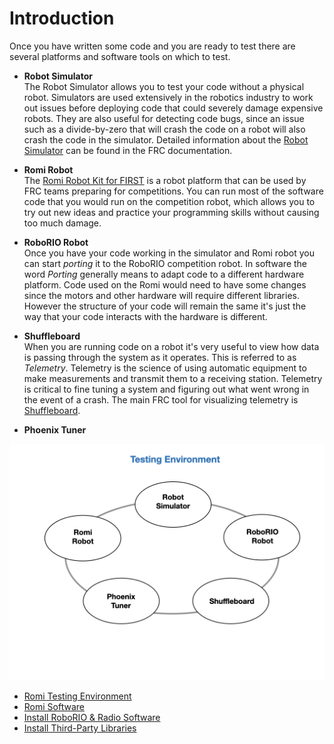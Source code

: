 # Introduction

Once you have written some code and you are ready to test there are several platforms and software tools on which to test.  

- **Robot Simulator**    
The Robot Simulator allows you to test your code without a physical robot. Simulators are used extensively in the robotics industry to work out issues before deploying code that could severely damage expensive robots.  They are also useful for detecting code bugs, since an issue such as a divide-by-zero that will crash the code on a robot will also crash the code in the simulator. Detailed information about the [Robot Simulator](https://docs.wpilib.org/en/stable/docs/software/wpilib-tools/robot-simulation/introduction.html) can be found in the FRC documentation.

- **Romi Robot**   
The [Romi Robot Kit for FIRST](https://www.pololu.com/product/4022) is a robot platform that can be used by FRC teams preparing for competitions. You can run most of the software code that you would run on the competition robot, which allows you to try out new ideas and practice your programming skills without causing too much damage. 
    
- **RoboRIO Robot**  
Once you have your code working in the simulator and Romi robot you can start *porting* it to the RoboRIO competition robot.  In software the word *Porting* generally means to adapt code to a different hardware platform.  Code used on the Romi would need to have some changes since the motors and other hardware will require different libraries.  However the structure of your code will remain the same it's just the way that your code interacts with the hardware is different.

- **Shuffleboard**  
When you are running code on a robot it's very useful to view how data is passing through the system as it operates.  This is referred to as *Telemetry*.  Telemetry is the science of using automatic equipment to make measurements and transmit them to a receiving station.  Telemetry is critical to fine tuning a system and figuring out what went wrong in the event of a crash.  The main FRC tool for visualizing telemetry is [Shuffleboard](https://docs.wpilib.org/en/stable/docs/software/dashboards/shuffleboard/index.html).

- **Phoenix Tuner**   


![Testing Components](../images/FRCTools/FRCTools.021.jpeg)

- [Romi Testing Environment](../Romi/SC/romiDev.md)
- [Romi Software](romiPiSoftware.md)
- [Install RoboRIO & Radio Software](rioSoftware.md)
- [Install Third-Party Libraries](vendorSoftware.md)
